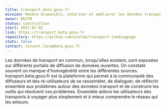 ```yaml
---
title: transport.data.gouv.fr
mission: Rendre disponible, valoriser et améliorer les données transport
owner: DGITM
status: construction
start: 2017-07-03
link: https://transport.beta.gouv.fr
repository: https://github.com/etalab/transport-landingpage
stats: false
contact: vincent.lara@data.gouv.fr
---
```




Les données de transport en commun, lorsqu'elles existent, sont exposées sur différents portails de diffusion de données ouvertes.
On constate souvent un manque d'homogénéité entre les différentes sources.
transport.beta.gouv.fr est la plateforme qui permet à la communauté des diffuseurs et des ré-utilisateurs de se rassembler, de dialoguer, de réfléchir ensemble aux problèmes autour des données transport et de construire les outils qui résolvent ces problèmes.
Ensemble aidons les utilisateurs des transports à voyager plus simplement et à mieux comprendre le réseau qui les entoure.
